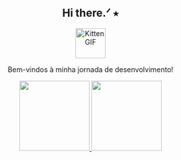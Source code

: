 <div align="center">  

## Hi there.ᐟ ⭑ 
<a href="https://github.com/juliasvilar">
  <img src="https://i.pinimg.com/originals/8e/75/2c/8e752cf446947d3d01c0eaaf9e1504e2.gif" alt="Kitten GIF" height="60">
</a>

Bem-vindos à minha jornada de desenvolvimento!


<div>
  <a href="https://github.com/juliasvilar">
  <p><img height="140em" src="https://github-readme-stats.vercel.app/api?username=juliasvilar&show_icons=true&theme=dracula&include_all_commits=true&count_private=true"/> <img height="140em" src="https://github-readme-stats.vercel.app/api/top-langs/?username=juliasvilar&layout=compact&langs_count=16&theme=dracula"/><p>
